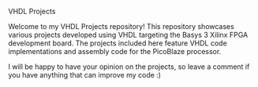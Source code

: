 VHDL Projects

Welcome to my VHDL Projects repository!
This repository showcases various projects developed using VHDL targeting the Basys 3 Xilinx FPGA development board.
The projects included here feature VHDL code implementations and assembly code for the PicoBlaze processor.

I will be happy to have your opinion on the projects, so leave a comment if you have anything that can improve my code :)
